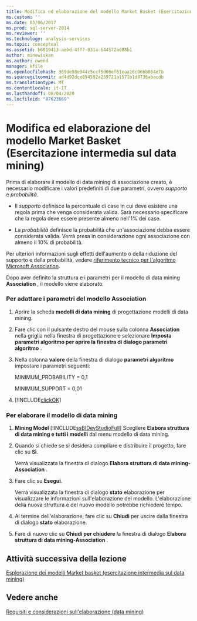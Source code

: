 ```yaml
---
title: Modifica ed elaborazione del modello Market Basket (Esercitazione intermedia sul data mining) | Microsoft Docs
ms.custom: ''
ms.date: 03/06/2017
ms.prod: sql-server-2014
ms.reviewer: ''
ms.technology: analysis-services
ms.topic: conceptual
ms.assetid: b6019413-aebd-4ff7-831a-644572ad88b1
author: minewiskan
ms.author: owend
manager: kfile
ms.openlocfilehash: 369de98e944c5ccf5d06ef61eaa16c06bb864e7b
ms.sourcegitcommit: ad4d92dce894592a259721a1571b1d8736abacdb
ms.translationtype: MT
ms.contentlocale: it-IT
ms.lasthandoff: 08/04/2020
ms.locfileid: "87623669"
---
```

# <a name="modifying-and-processing-the-market-basket-model-intermediate-data-mining-tutorial"></a>Modifica ed elaborazione del modello Market Basket (Esercitazione intermedia sul data mining)
  Prima di elaborare il modello di data mining di associazione creato, è necessario modificare i valori predefiniti di due parametri, ovvero *supporto* e *probabilità*.  
  
-   Il *supporto* definisce la percentuale di case in cui deve esistere una regola prima che venga considerata valida. Sarà necessario specificare che la regola deve essere presente almeno nell'1% dei case.  
  
-   La *probabilità* definisce la probabilità che un'associazione debba essere considerata valida. Verrà presa in considerazione ogni associazione con almeno il 10% di probabilità.  
  
 Per ulteriori informazioni sugli effetti dell'aumento o della riduzione del supporto e della probabilità, vedere [riferimento tecnico per l'algoritmo Microsoft Association](../../2014/analysis-services/data-mining/microsoft-association-algorithm-technical-reference.md).  
  
 Dopo aver definito la struttura e i parametri per il modello di data mining **Association** , il modello viene elaborato.  
  
### <a name="to-adjust-the-parameters-of-the-association-model"></a>Per adattare i parametri del modello Association  
  
1.  Aprire la scheda **modelli di data mining** di progettazione modelli di data mining.  
  
2.  Fare clic con il pulsante destro del mouse sulla colonna **Association** nella griglia nella finestra di progettazione e selezionare **Imposta parametri algoritmo per aprire la finestra di dialogo parametri algoritmo** .  
  
3.  Nella colonna **valore** della finestra di dialogo **parametri algoritmo** impostare i parametri seguenti:  
  
     MINIMUM_PROBABILITY = 0,1  
  
     MINIMUM_SUPPORT = 0,01  
  
4.  [!INCLUDE[clickOK](../includes/clickok-md.md)]  
  
### <a name="to-process-the-mining-model"></a>Per elaborare il modello di data mining  
  
1.  **Mining Model** [!INCLUDE[ssBIDevStudioFull](../includes/ssbidevstudiofull-md.md)] Scegliere **Elabora struttura di data mining e tutti i modelli** dal menu modello di data mining.  
  
2.  Quando si chiede se si desidera compilare e distribuire il progetto, fare clic su **Sì**.  
  
     Verrà visualizzata la finestra di dialogo **Elabora struttura di data mining-Association** .  
  
3.  Fare clic su **Esegui**.  
  
     Verrà visualizzata la finestra di dialogo **stato** elaborazione per visualizzare le informazioni sull'elaborazione del modello. L'elaborazione della nuova struttura e del nuovo modello potrebbe richiedere tempo.  
  
4.  Al termine dell'elaborazione, fare clic su **Chiudi** per uscire dalla finestra di dialogo **stato** elaborazione.  
  
5.  Fare di nuovo clic su **Chiudi per chiudere** la finestra di dialogo **Elabora struttura di data mining-Association** .  
  
## <a name="next-task-in-lesson"></a>Attività successiva della lezione  
 [Esplorazione dei modelli Market basket &#40;esercitazione intermedia sul data mining&#41;](../../2014/tutorials/exploring-the-market-basket-models-intermediate-data-mining-tutorial.md)  
  
## <a name="see-also"></a>Vedere anche  
 [Requisiti e considerazioni sull'elaborazione &#40;data mining&#41;](../../2014/analysis-services/data-mining/processing-requirements-and-considerations-data-mining.md)  
  
  
